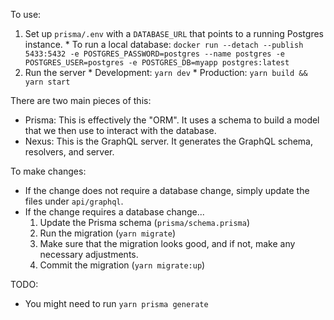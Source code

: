 To use:
  1. Set up `prisma/.env` with a `DATABASE_URL` that points to a running Postgres instance.
    * To run a local database: `docker run --detach --publish 5433:5432 -e POSTGRES_PASSWORD=postgres --name postgres -e POSTGRES_USER=postgres -e POSTGRES_DB=myapp postgres:latest`
  2. Run the server
    * Development: `yarn dev`
    * Production: `yarn build && yarn start`

There are two main pieces of this:
  * Prisma: This is effectively the "ORM". It uses a schema to build a model that we then use to interact with the database.
  * Nexus: This is the GraphQL server. It generates the GraphQL schema, resolvers, and server.

To make changes:
  * If the change does not require a database change, simply update the files under `api/graphql`.
  * If the change requires a database change...
    1. Update the Prisma schema (`prisma/schema.prisma`)
    2. Run the migration (`yarn migrate`)
    3. Make sure that the migration looks good, and if not, make any necessary adjustments.
    4. Commit the migration (`yarn migrate:up`)


TODO:
 - You might need to run `yarn prisma generate`
